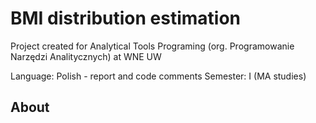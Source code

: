 # BMI distribution estimation
Project created for Analytical Tools Programing (org. Programowanie Narzędzi Analitycznych) at WNE UW

Language: Polish - report and code comments 
Semester: I (MA studies)

## About

